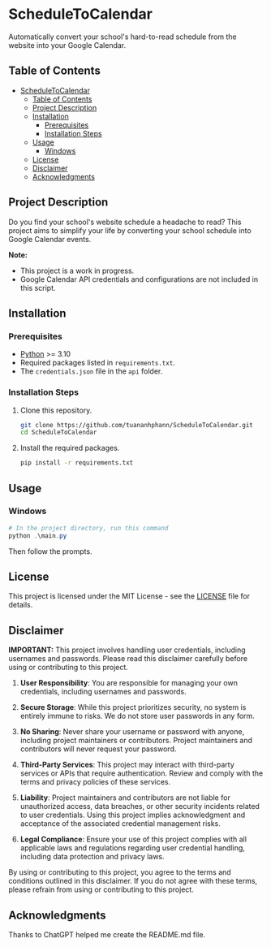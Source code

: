 # ScheduleToCalendar

Automatically convert your school's hard-to-read schedule from the website into your Google Calendar.

## Table of Contents

- [ScheduleToCalendar](#scheduletocalendar)
  - [Table of Contents](#table-of-contents)
  - [Project Description](#project-description)
  - [Installation](#installation)
    - [Prerequisites](#prerequisites)
    - [Installation Steps](#installation-steps)
  - [Usage](#usage)
    - [Windows](#windows)
  - [License](#license)
  - [Disclaimer](#disclaimer)
  - [Acknowledgments](#acknowledgments)

## Project Description

Do you find your school's website schedule a headache to read? This project aims to simplify your life by converting your school schedule into Google Calendar events.

**Note:**
- This project is a work in progress.
- Google Calendar API credentials and configurations are not included in this script.

<!-- By now, `ScheduleToCalendar` supports below schools:
- SGU ([Saigon University](https://www.sgu.edu.vn/))
- HUFLIT ([HCMC University of Foreign Languages - Information Technology](https://huflit.edu.vn/)) -->

## Installation

### Prerequisites
- [Python](https://www.python.org/) >= 3.10
- Required packages listed in `requirements.txt`.
- The `credentials.json` file in the `api` folder.

### Installation Steps
1. Clone this repository.
   ```bash
   git clone https://github.com/tuananhphann/ScheduleToCalendar.git
   cd ScheduleToCalendar
   ```

2. Install the required packages.
   ```bash
   pip install -r requirements.txt
   ```

## Usage

### Windows
```powershell
# In the project directory, run this command
python .\main.py
```
Then follow the prompts.

## License

This project is licensed under the MIT License - see the [LICENSE](LICENSE) file for details.

## Disclaimer

**IMPORTANT:** This project involves handling user credentials, including usernames and passwords. Please read this disclaimer carefully before using or contributing to this project.

1. **User Responsibility**: You are responsible for managing your own credentials, including usernames and passwords.

2. **Secure Storage**: While this project prioritizes security, no system is entirely immune to risks. We do not store user passwords in any form.

3. **No Sharing**: Never share your username or password with anyone, including project maintainers or contributors. Project maintainers and contributors will never request your password.

4. **Third-Party Services**: This project may interact with third-party services or APIs that require authentication. Review and comply with the terms and privacy policies of these services.

5. **Liability**: Project maintainers and contributors are not liable for unauthorized access, data breaches, or other security incidents related to user credentials. Using this project implies acknowledgment and acceptance of the associated credential management risks.

6. **Legal Compliance**: Ensure your use of this project complies with all applicable laws and regulations regarding user credential handling, including data protection and privacy laws.

By using or contributing to this project, you agree to the terms and conditions outlined in this disclaimer. If you do not agree with these terms, please refrain from using or contributing to this project.

## Acknowledgments
Thanks to ChatGPT helped me create the README.md file.

